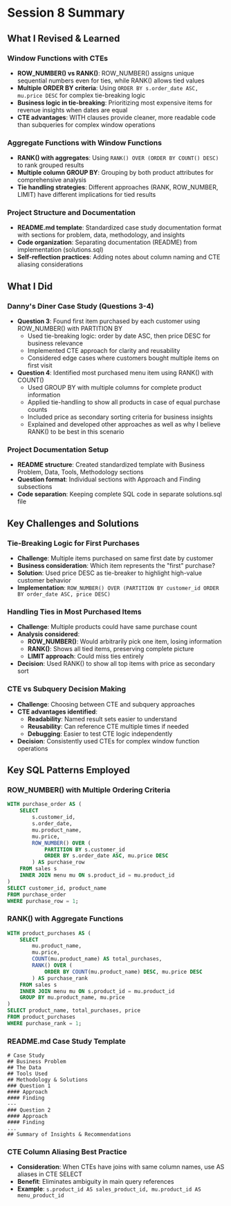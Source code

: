 # Session 8 Summary

## What I Revised & Learned

### Window Functions with CTEs
- **ROW_NUMBER() vs RANK()**: ROW_NUMBER() assigns unique sequential numbers even for ties, while RANK() allows tied values
- **Multiple ORDER BY criteria**: Using `ORDER BY s.order_date ASC, mu.price DESC` for complex tie-breaking logic
- **Business logic in tie-breaking**: Prioritizing most expensive items for revenue insights when dates are equal
- **CTE advantages**: WITH clauses provide cleaner, more readable code than subqueries for complex window operations

### Aggregate Functions with Window Functions
- **RANK() with aggregates**: Using `RANK() OVER (ORDER BY COUNT() DESC)` to rank grouped results
- **Multiple column GROUP BY**: Grouping by both product attributes for comprehensive analysis
- **Tie handling strategies**: Different approaches (RANK, ROW_NUMBER, LIMIT) have different implications for tied results

### Project Structure and Documentation
- **README.md template**: Standardized case study documentation format with sections for problem, data, methodology, and insights
- **Code organization**: Separating documentation (README) from implementation (solutions.sql)
- **Self-reflection practices**: Adding notes about column naming and CTE aliasing considerations

## What I Did

### Danny's Diner Case Study (Questions 3-4)
- **Question 3**: Found first item purchased by each customer using ROW_NUMBER() with PARTITION BY
  - Used tie-breaking logic: order by date ASC, then price DESC for business relevance
  - Implemented CTE approach for clarity and reusability
  - Considered edge cases where customers bought multiple items on first visit
- **Question 4**: Identified most purchased menu item using RANK() with COUNT()
  - Used GROUP BY with multiple columns for complete product information
  - Applied tie-handling to show all products in case of equal purchase counts
  - Included price as secondary sorting criteria for business insights
  - Explained and developed other approaches as well as why I believe RANK() to be best in this scenario 

### Project Documentation Setup
- **README structure**: Created standardized template with Business Problem, Data, Tools, Methodology sections
- **Question format**: Individual sections with Approach and Finding subsections
- **Code separation**: Keeping complete SQL code in separate solutions.sql file

## Key Challenges and Solutions

### Tie-Breaking Logic for First Purchases
- **Challenge**: Multiple items purchased on same first date by customer
- **Business consideration**: Which item represents the "first" purchase?
- **Solution**: Used price DESC as tie-breaker to highlight high-value customer behavior
- **Implementation**: `ROW_NUMBER() OVER (PARTITION BY customer_id ORDER BY order_date ASC, price DESC)`

### Handling Ties in Most Purchased Items
- **Challenge**: Multiple products could have same purchase count
- **Analysis considered**:
  - **ROW_NUMBER()**: Would arbitrarily pick one item, losing information
  - **RANK()**: Shows all tied items, preserving complete picture
  - **LIMIT approach**: Could miss ties entirely
- **Decision**: Used RANK() to show all top items with price as secondary sort

### CTE vs Subquery Decision Making
- **Challenge**: Choosing between CTE and subquery approaches
- **CTE advantages identified**:
  - **Readability**: Named result sets easier to understand
  - **Reusability**: Can reference CTE multiple times if needed
  - **Debugging**: Easier to test CTE logic independently
- **Decision**: Consistently used CTEs for complex window function operations

## Key SQL Patterns Employed

### ROW_NUMBER() with Multiple Ordering Criteria
```sql
WITH purchase_order AS (
    SELECT
        s.customer_id,
        s.order_date,
        mu.product_name,
        mu.price,
        ROW_NUMBER() OVER (
            PARTITION BY s.customer_id
            ORDER BY s.order_date ASC, mu.price DESC
        ) AS purchase_row
    FROM sales s
    INNER JOIN menu mu ON s.product_id = mu.product_id
)
SELECT customer_id, product_name
FROM purchase_order
WHERE purchase_row = 1;
```

### RANK() with Aggregate Functions
```sql
WITH product_purchases AS (
    SELECT
        mu.product_name,
        mu.price,
        COUNT(mu.product_name) AS total_purchases,
        RANK() OVER (
            ORDER BY COUNT(mu.product_name) DESC, mu.price DESC
        ) AS purchase_rank
    FROM sales s
    INNER JOIN menu mu ON s.product_id = mu.product_id
    GROUP BY mu.product_name, mu.price
)
SELECT product_name, total_purchases, price
FROM product_purchases
WHERE purchase_rank = 1;
```

### README.md Case Study Template

```
# Case Study
## Business Problem
## The Data
## Tools Used
## Methodology & Solutions
### Question 1
#### Approach
#### Finding
---
### Question 2
#### Approach
#### Finding
...
## Summary of Insights & Recommendations
```

### CTE Column Aliasing Best Practice
- **Consideration**: When CTEs have joins with same column names, use AS aliases in CTE SELECT
- **Benefit**: Eliminates ambiguity in main query references
- **Example**: `s.product_id AS sales_product_id, mu.product_id AS menu_product_id`